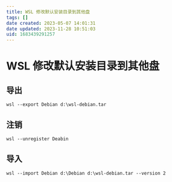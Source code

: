 ```yaml
---
title: WSL 修改默认安装目录到其他盘
tags: []
date created: 2023-05-07 14:01:31
date updated: 2023-11-28 10:51:03
uid: 1683439291257
---
```


# WSL 修改默认安装目录到其他盘

## 导出

```shell
wsl --export Debian d:\wsl-debian.tar
```

## 注销

```shell
wsl --unregister Deabin
```

## 导入

```shell
wsl --import Debian d:\Debian d:\wsl-debian.tar --version 2
```
